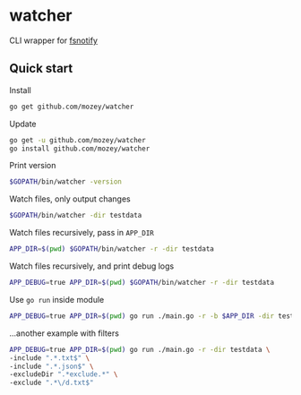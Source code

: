 # watcher

CLI wrapper for [fsnotify](https://github.com/fsnotify/fsnotify)

## Quick start

Install
```sh
go get github.com/mozey/watcher
```

Update
```sh
go get -u github.com/mozey/watcher
go install github.com/mozey/watcher
```

Print version
```sh    
$GOPATH/bin/watcher -version
```

Watch files, only output changes
```sh
$GOPATH/bin/watcher -dir testdata
```

Watch files recursively, pass in `APP_DIR`
```sh
APP_DIR=$(pwd) $GOPATH/bin/watcher -r -dir testdata
```

Watch files recursively, and print debug logs
```sh
APP_DEBUG=true APP_DIR=$(pwd) $GOPATH/bin/watcher -r -dir testdata
```

Use `go run` inside module
```sh
APP_DEBUG=true APP_DIR=$(pwd) go run ./main.go -r -b $APP_DIR -dir testdata -dir testdata2
```

...another example with filters
```sh
APP_DEBUG=true APP_DIR=$(pwd) go run ./main.go -r -dir testdata \
-include ".*.txt$" \
-include ".*.json$" \
-excludeDir ".*exclude.*" \
-exclude ".*\/d.txt$"
```

